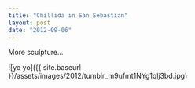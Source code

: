 ```yaml
---
title: "Chillida in San Sebastian"
layout: post
date: "2012-09-06"
---
```


More sculpture…

![yo yo]({{ site.baseurl }}/assets/images/2012/tumblr_m9ufmt1NYg1qlj3bd.jpg)

